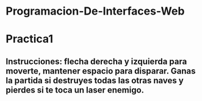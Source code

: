 # Programacion-De-Interfaces-Web

# Practica1 
## Instrucciones: flecha derecha y izquierda para moverte, mantener espacio para disparar. Ganas la partida si destruyes todas las otras naves y pierdes si te toca un laser enemigo.
